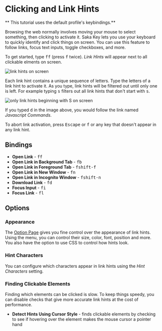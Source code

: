 # Clicking and Link Hints

** This tutorial uses the default profile's keybindings.**

Browsing the web normally involves moving your mouse to select something, then clicking to activate it. Saka Key lets you use your keyboard to quickly identify and click things on screen. You can use this feature to follow links, focus text inputs, toggle checkboxes, and more.

To get started, type <kbd>f</kbd><kbd>f</kbd> (press <kbd>f</kbd> twice). *Link Hints* will appear next to all clickable elments on screen.

![link hints on screen](/images/link_hints.png)

Each link hint contains a unique sequence of letters. Type the letters of a link hint to activate it. As you type, link hints will be filtered out until only one is left. For example typing <kbd>s</kbd> filters out all link hints that don't start with <kbd>s</kbd>.

![only link hints beginning with S on screen](/images/link_hints_filtered.png)

If you typed <kbd>d</kbd> in the image above, you would follow the link named *Javascript Commands*.

To abort link activation, press <kbd>Escape</kbd> or <kbd>f</kbd> or any key that doesn't appear in any link hint.

## Bindings

* **Open Link** - <kbd>f</kbd><kbd>f</kbd>
* **Open Link in Background Tab** - <kbd>f</kbd><kbd>b</kbd>
* **Open Link in Foreground Tab** - <kbd>f</kbd><kbd>shift-f</kbd>
* **Open Link in New Window** - <kbd>f</kbd><kbd>n</kbd>
* **Open Link in Incognito Window** - <kbd>f</kbd><kbd>shift-n</kbd>
* **Download Link** - <kbd>f</kbd><kbd>d</kbd>
* **Focus Input** - <kbd>f</kbd><kbd>i</kbd>
* **Focus Link** - <kbd>f</kbd><kbd>l</kbd>

## Options

### Appearance

The [Option Page](settings.md) gives you fine control over the appearance of link hints. Using the menu, you can control their size, color, font, position and more. You also have the option to use CSS to control how hints look. 

### Hint Characters

You can configure which characters appear in link hints using the *Hint Characters* setting.

### Finding Clickable Elements

Finding which elements can be clicked is slow. To keep things speedy, you can disable checks that give more accurate link hints at the cost of performance.

* **Detect Hints Using Cursor Style** - finds clickable elements by checking to see if hovering over the element makes the mouse cursor a pointer hand